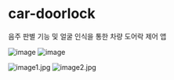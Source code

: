 # car-doorlock
음주 판별 기능 및 얼굴 인식을 통한 차량 도어락 제어 앱

![image](https://user-images.githubusercontent.com/50133281/137463809-580a20b9-37b5-479f-93d3-40c9ede70cb4.png)
![image](https://user-images.githubusercontent.com/50133281/137463864-062adff8-903f-4afc-8757-fc30839217dd.png)

<img src="https://user-images.githubusercontent.com/50133281/137463706-1e62596b-0bd2-4f58-a864-a8ae3116af2f.jpg" alt="image1.jpg" style="width: 50%, display:inline;">
<img src="https://user-images.githubusercontent.com/50133281/137463713-badbfd4a-e13f-4893-a2ba-a21cace0e0ae.jpg" alt="image2.jpg" style="width: '300px', display:inline;">

